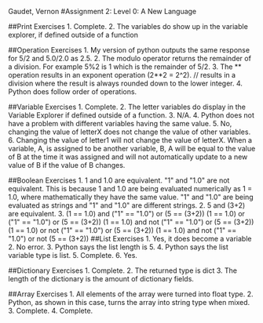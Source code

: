 Gaudet, Vernon
#Assignment 2: Level 0: A New Language

##Print Exercises
	1. Complete. 
	2. The variables do show up in the variable explorer, if defined outside of a function

##Operation Exercises
	1. My version of python outputs the same response for 5/2 and 5.0/2.0 as 2.5.
	2. The modulo operator returns the remainder of a division. For example 5%2 is 1 which is the remainder of 5/2.
	3. The ** operation results in an exponent operation (2**2 = 2^2). // results in a division where the result is always rounded down to the lower integer.
	4. Python does follow order of operations. 

##Variable Exercises
	1. Complete.
	2. The letter variables do display in the Variable Explorer if defined outside of a function.
	3. N/A.
	4. Python does not have a problem with different variables having the same value.
	5. No, changing the value of letterX does not change the value of other variables.
	6. Changing the value of letter1 will not change the value of letterX. When a variable, A, is assigned to be another variable, B, A will be equal to the value of B at the time it was assigned and will not automatically update to a new value of B if the value of B changes.

##Boolean Exercises
	1. 1 and 1.0 are equivalent. "1" and "1.0" are not equivalent. This is because 1 and 1.0 are being evaluated numerically as 1 = 1.0, where mathematically they have the same value. "1" and "1.0" are being evaluated as strings and "1" and "1.0" are different strings. 
	2. 5 and (3+2) are equivalent. 
	3. 
		(1 == 1.0) and ("1" == "1.0") or (5 == (3+2))
		(1 == 1.0) or ("1" == "1.0") or (5 == (3+2))
		(1 == 1.0) and not ("1" == "1.0") or (5 == (3+2))
		(1 == 1.0) or not ("1" == "1.0") or (5 == (3+2))
		(1 == 1.0) and not ("1" == "1.0") or not (5 == (3+2))
##List Exercises
	1. Yes, it does become a variable
	2. No error.
	3. Python says the list length is 5.
	4. Python says the list variable type is list.
	5. Complete.
	6. Yes.

##Dictionary Exercises
	1. Complete.
	2. The returned type is dict
	3. The length of the dictionary is the amount of dictionary fields.

##Array Exercises
	1. All elements of the array were turned into float type.
	2. Python, as shown in this case, turns the array into string type when mixed.
	3. Complete.
	4. Complete.
			
